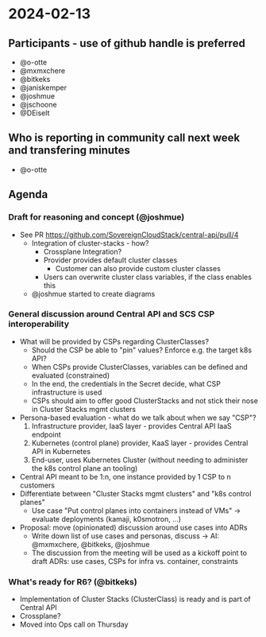 # 2024-02-13

## Participants - use of github handle is preferred

- @o-otte
- @mxmxchere
- @bitkeks
- @janiskemper
- @joshmue
- @jschoone
- @DEiselt

## Who is reporting in community call next week and transfering minutes

- @o-otte

## Agenda

### Draft for reasoning and concept (@joshmue)

- See PR https://github.com/SovereignCloudStack/central-api/pull/4
    - Integration of cluster-stacks - how?
        - Crossplane Integration?
        - Provider provides default cluster classes
            - Customer can also provide custom cluster classes
        - Users can overwrite cluster class variables, if the class enables this
    - @joshmue started to create diagrams

### General discussion around Central API and SCS CSP interoperability

- What will be provided by CSPs regarding ClusterClasses?
    - Should the CSP be able to "pin" values? Enforce e.g. the target k8s API?
    - When CSPs provide ClusterClasses, variables can be defined and evaluated (constrained)
    - In the end, the credentials in the Secret decide, what CSP infrastructure is used
    - CSPs should aim to offer good ClusterStacks and not stick their nose in Cluster Stacks mgmt clusters
- Persona-based evaluation - what do we talk about when we say "CSP"?
    1. Infrastructure provider, IaaS layer - provides Central API IaaS endpoint
    2. Kubernetes (control plane) provider, KaaS layer - provides Central API in Kubernetes
    3. End-user, uses Kubernetes Cluster (without needing to administer the k8s control plane an tooling)
- Central API meant to be 1:n, one instance provided by 1 CSP to n customers
- Differentiate between "Cluster Stacks mgmt clusters" and "k8s control planes"
    - Use case "Put control planes into containers instead of VMs" -> evaluate deployments (kamaji, k0smotron, ...)
- Proposal: move (opinionated) discussion around use cases into ADRs
    - Write down list of use cases and personas, discuss -> AI: @mxmxchere, @bitkeks, @joshmue
    - The discussion from the meeting will be used as a kickoff point to draft ADRs: use cases, CSPs for infra vs. container, constraints

### What's ready for R6? (@bitkeks)

- Implementation of Cluster Stacks (ClusterClass) is ready and is part of Central API
- Crossplane?
- Moved into Ops call on Thursday
